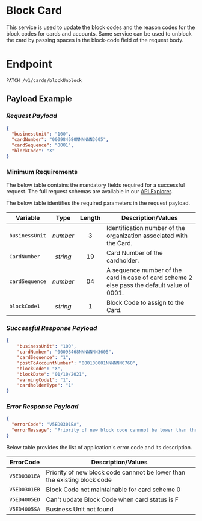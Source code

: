 # Block Card

This service is used to update the block codes and the reason codes for the block codes for cards and accounts. Same service can be used to unblock the card by passing spaces in the block-code field of the request body.

# Endpoint
`PATCH /v1/cards/blockUnblock`


## Payload Example


### ***Request Payload***

```json
{
  "businessUnit": "100",
  "cardNumber": "000984680NNNNNN3605",
  "cardSequence": "0001",
  "blockCode": "X" 
}
```

### Minimum Requirements
The below table contains the mandatory fields required for a successful request. The full request schemas are available in our [API Explorer](../api/?type=patch&path=/v1/Cards/blockUnblock).

The below table identifies the required parameters in the request payload.

| Variable | Type | Length | Description/Values |
| -------- | :--: | :------------: | ------------------ |
| `businessUnit` | *number* | 3 | Identification number of the organization associated with the Card. |
| `CardNumber` | *string* | 19 | Card Number of the cardholder. | 
| `cardSequence` | *number* | 04 | A sequence number of the card in case of card scheme 2 else pass the default value of 0001. | 
| `blockCode1` | *string* | 1 | Block Code to assign to the Card. |



### ***Successful Response Payload***


```json
{
    "businessUnit": "100",
    "cardNumber": "00098468NNNNNNN3605",
    "cardSequence": "1",
    "postToAccountNumber": "000100001NNNNNN0760",    
    "blockCode": "X",
    "blockDate": "01/10/2021", 
    "warningCode1": "1",
    "cardholderType": "1"
}
```

### ***Error Response Payload***

```json
{
  "errorCode": "V5ED0301EA",
  "errorMessage": "Priority of new block code cannnot be lower than the existing block code"  
}
```
Below table provides the list of application's error code and its description. 

| ErrorCode |  Description/Values |
| --------  | ------------------ |
| `V5ED0301EA` | Priority of new block code cannnot be lower than the existing block code |
| `V5ED0301EB` | Block Code not maintainable for card scheme 0 |
| `V5ED4005ED` | Can't update Block Code when card status is F |  
| `V5ED4005SA` | Business Unit not found |

